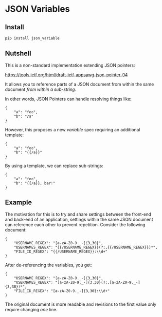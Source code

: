 # JSON Variables

## Install

```sh
pip install json_variable
```

## Nutshell

This is a non-standard implementation extending JSON pointers:

https://tools.ietf.org/html/draft-ietf-appsawg-json-pointer-04

It allows you to reference parts of a JSON document from within the same
document *from within a sub-string*.

In other words, JSON Pointers can handle resolving things like:

    {
        "a": "foo",
        "b": "/a"
    }

However, this proposes a new *variable* spec requiring an additional template:

    {
        "a": "foo",
        "b": "{{/a}}"
    }

By using a template, we can replace sub-strings:

    {
        "a": "foo",
        "b": "{{/a}}, bar!"
    }

## Example

The motivation for this is to try and share settings between the front-end and
back-end of an application, settings within the same JSON document can
reference each other to prevent repetition. Consider the following document:

    {
        "USERNAME_REGEX": "[a-zA-Z0-9._-]{3,30}",
        "USERNAMES_REGEX": "{{/USERNAME_REGEX}}(?:,{{/USERNAME_REGEX}})*",
        "FILE_ID_REGEX": "{{/USERNAME_REGEX}}:\\d+"
    }

After de-referencing the variables, you get:

    {
        "USERNAME_REGEX": "[a-zA-Z0-9._-]{3,30}",
        "USERNAMES_REGEX": "[a-zA-Z0-9._-]{3,30}(?:,[a-zA-Z0-9._-]{3,30})*",
        "FILE_ID_REGEX": "[a-zA-Z0-9._-]{3,30}:\\d+"
    }

The original document is more readable and revisions to the first value only
require changing *one* line.
